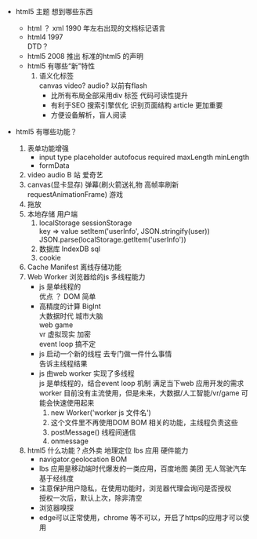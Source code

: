 - html5 主题  想到哪些东西              
    - html ？ xml 1990 年左右出现的文档标记语言            
    - html4 1997               
        DTD？             
    - html5 2008 推出          
        <!DOCTYPE html> 标准的html5 的声明                        
    - html5 有哪些“新”特性             
        1. 语义化标签              
            canvas  video?  audio? 以前有flash            
            - 比所有布局全部采用div 标签 代码可读性提升             
            - 有利于SEO 搜索引擎优化 识别页面结构  article  更加重要              
            - 方便设备解析，盲人阅读              

- html5 有哪些功能？            
    1. 表单功能增强              
        - input type  placeholder  autofocus  required   maxLength  minLength               
        - formData           
    2. video audio  B 站  爱奇艺            
    3. canvas(显卡显存) 弹幕(刷火箭送礼物  高帧率刷新  requestAnimationFrame)  游戏             
    4. 拖放             
    5. 本地存储 用户端           
        1. localStorage sessionStorage             
        key => value  setItem('userInfo', JSON.stringify(user))              
        JSON.parse(localStorage.getItem('userInfo'))            
        2. 数据库 IndexDB sql            
        3. cookie            
    6. Cache Manifest  离线存储功能             
    7. Web Worker  浏览器给的js  多线程能力            
        - js 是单线程的             
            优点 ？ DOM 简单            
        - 高精度的计算 BigInt         
            大数据时代 城市大脑           
            web game            
            vr 虚拟现实  加密            
            event loop  搞不定            
        - js 启动一个新的线程 去专门做一件什么事情            
            告诉主线程结果           
        - js 由web worker 实现了多线程           
            js 是单线程的，结合event loop 机制 满足当下web 应用开发的需求             
            worker 目前没有主流使用，但是未来，大数据/人工智能/vr/game 可能会快速使用起来                
            1. new Worker('worker js 文件名')           
            2. 这个文件里不再使用DOM BOM 相关的功能，主线程负责这些             
            3. postMessage() 线程间通信             
            4. onmessage            
    8. html5 什么功能？点外卖 地理定位 lbs 应用  硬件能力           
        - navigator.geolocation  BOM            
        - lbs 应用是移动端时代爆发的一类应用，百度地图 美团 无人驾驶汽车             
            基于经纬度            
        - 注意保护用户隐私，在使用功能时，浏览器代理会询问是否授权             
            授权一次后，默认上次，除非清空            
        - 浏览器嗅探            
        - edge可以正常使用，chrome 等不可以，开启了https的应用才可以使用             